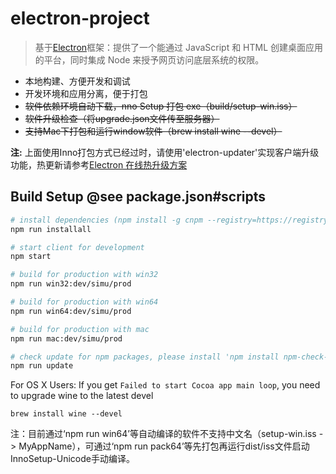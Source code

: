 # electron-project
> 基于[Electron](https://electron.atom.io)框架：提供了一个能通过 JavaScript 和 HTML 创建桌面应用的平台，同时集成 Node 来授予网页访问底层系统的权限。


- 本地构建、方便开发和调试
- 开发环境和应用分离，便于打包
- ~~软件依赖环境自动下载，nno Setup 打包 exe（build/setup-win.iss）~~
- ~~软件升级检查（将upgrade.json文件传至服务器）~~
- ~~支持Mac下打包和运行window软件（brew install wine --devel）~~

**注:** 上面使用Inno打包方式已经过时，请使用'electron-updater'实现客户端升级功能，热更新请参考[Electron 在线热升级方案](http://www.hdwong.com/2018/03/25/742.html)

## Build Setup  @see package.json#scripts

``` bash
# install dependencies (npm install -g cnpm --registry=https://registry.npm.taobao.org)
npm run installall

# start client for development
npm start

# build for production with win32
npm run win32:dev/simu/prod

# build for production with win64
npm run win64:dev/simu/prod

# build for production with mac
npm run mac:dev/simu/prod

# check update for npm packages, please install 'npm install npm-check-updates -g' at first
npm run update
```

For OS X Users: If you get `Failed to start Cocoa app main loop`, you need to upgrade wine to the latest devel

```brew install wine --devel```

注：目前通过‘npm run win64’等自动编译的软件不支持中文名（setup-win.iss -> MyAppName），可通过‘npm run pack64’等先打包再运行dist/iss文件启动InnoSetup-Unicode手动编译。
